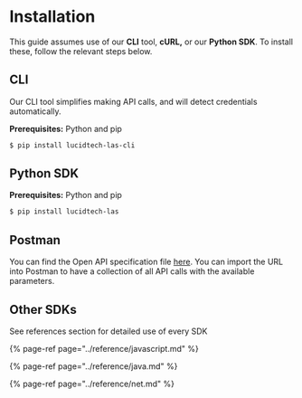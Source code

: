 # Installation

This guide assumes use of our **CLI** tool, **cURL,** or our **Python SDK**. To install these, follow the relevant steps below.

## CLI

Our CLI tool simplifies making API calls, and will detect credentials automatically.

**Prerequisites:** Python and pip

```bash
$ pip install lucidtech-las-cli
```

## Python SDK

**Prerequisites:** Python and pip

```bash
$ pip install lucidtech-las
```

## Postman

You can find the Open API specification file [here](https://raw.githubusercontent.com/LucidtechAI/las-docs/master/reference/restapi/oas.json). You can import the URL into Postman to have a collection of all API calls with the available parameters.

## Other SDKs

See references section for detailed use of every SDK

{% page-ref page="../reference/javascript.md" %}

{% page-ref page="../reference/java.md" %}

{% page-ref page="../reference/net.md" %}

